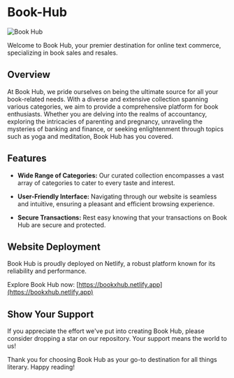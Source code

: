 # Book-Hub

![Book Hub](https://images.unsplash.com/photo-1481627834876-b7833e8f5570?ixlib=rb-1.2.1&ixid=MnwxMjA3fDB8MHxwaG90by1wYWdlfHx8fGVufDB8fHx8&auto=format&fit=crop&w=841&q=80)

Welcome to Book Hub, your premier destination for online text commerce, specializing in book sales and resales.

## Overview

At Book Hub, we pride ourselves on being the ultimate source for all your book-related needs. With a diverse and extensive collection spanning various categories, we aim to provide a comprehensive platform for book enthusiasts. Whether you are delving into the realms of accountancy, exploring the intricacies of parenting and pregnancy, unraveling the mysteries of banking and finance, or seeking enlightenment through topics such as yoga and meditation, Book Hub has you covered.

## Features

- **Wide Range of Categories:** Our curated collection encompasses a vast array of categories to cater to every taste and interest.

- **User-Friendly Interface:** Navigating through our website is seamless and intuitive, ensuring a pleasant and efficient browsing experience.

- **Secure Transactions:** Rest easy knowing that your transactions on Book Hub are secure and protected.

## Website Deployment

Book Hub is proudly deployed on Netlify, a robust platform known for its reliability and performance.

Explore Book Hub now: [https://bookxhub.netlify.app](https://bookxhub.netlify.app)

## Show Your Support

If you appreciate the effort we've put into creating Book Hub, please consider dropping a star on our repository. Your support means the world to us!

Thank you for choosing Book Hub as your go-to destination for all things literary. Happy reading!
